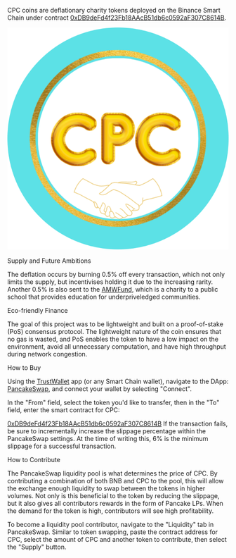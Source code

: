 CPC coins are deflationary charity tokens deployed on the Binance Smart Chain under contract [0xDB9deFd4f23Fb18AAcB51db6c0592aF307C8614B](https://bscscan.com/token/0xdb9defd4f23fb18aacb51db6c0592af307c8614b).

![](logo_circle.png)

Supply and Future Ambitions

The deflation occurs by burning 0.5% off every transaction, which not only limits the supply, but incentivises holding it due to the increasing rarity. Another 0.5% is also sent to the [AMWFund](https://giveth.io/project/AmwFund), which is a charity to a public school that provides education for underpriveledged communities.

Eco-friendly Finance

The goal of this project was to be lightweight and built on a proof-of-stake (PoS) consensus protocol. The lightweight nature of the coin ensures that no gas is wasted, and PoS enables the token to have a low impact on the environment, avoid all unnecessary computation, and have high throughput during network congestion.

How to Buy

Using the [TrustWallet](https://trustwallet.com/) app (or any Smart Chain wallet), navigate to the DApp: [PancakeSwap](https://exchange.pancakeswap.finance/#/swap?outputCurrency=0xdb9defd4f23fb18aacb51db6c0592af307c8614b), and connect your wallet by selecting "Connect".

In the "From" field, select the token you'd like to transfer, then in the "To" field, enter the smart contract for CPC:

[0xDB9deFd4f23Fb18AAcB51db6c0592aF307C8614B](https://bscscan.com/token/0xdb9defd4f23fb18aacb51db6c0592af307c8614b)
If the transaction fails, be sure to incrementally increase the slippage percentage within the PancakeSwap settings. At the time of writing this, 6% is the minimum slippage for a successful transaction.

How to Contribute

The PancakeSwap liquidity pool is what determines the price of CPC. By contributing a combination of both BNB and CPC to the pool, this will allow the exchange enough liquidity to swap between the tokens in higher volumes. Not only is this beneficial to the token by reducing the slippage, but it also gives all contributors rewards in the form of Pancake LPs. When the demand for the token is high, contributors will see high profitability.

To become a liquidity pool contributor, navigate to the "Liquidity" tab in PancakeSwap. Similar to token swapping, paste the contract address for CPC, select the amount of CPC and another token to contribute, then select the "Supply" button.

